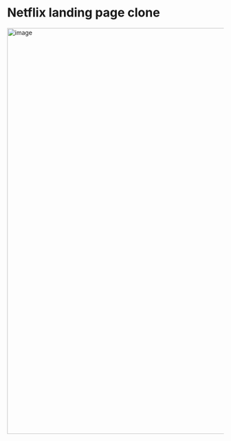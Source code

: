 # Netflix landing page clone
<img width="944" alt="image" src="https://user-images.githubusercontent.com/77577361/173888213-5fe44f10-41bf-4783-a5d0-fffb26c4ad44.png">

 
